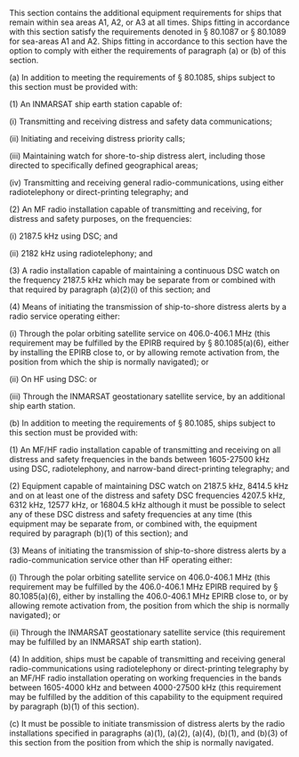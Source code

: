 This section contains the additional equipment requirements for ships that remain within sea areas A1, A2, or A3 at all times. Ships fitting in accordance with this section satisfy the requirements denoted in § 80.1087 or § 80.1089 for sea-areas A1 and A2. Ships fitting in accordance to this section have the option to comply with either the requirements of paragraph (a) or (b) of this section.

(a) In addition to meeting the requirements of § 80.1085, ships subject to this section must be provided with:

(1) An INMARSAT ship earth station capable of:

(i) Transmitting and receiving distress and safety data communications;

(ii) Initiating and receiving distress priority calls;

(iii) Maintaining watch for shore-to-ship distress alert, including those directed to specifically defined geographical areas;

(iv) Transmitting and receiving general radio-communications, using either radiotelephony or direct-printing telegraphy; and

(2) An MF radio installation capable of transmitting and receiving, for distress and safety purposes, on the frequencies:

(i) 2187.5 kHz using DSC; and

(ii) 2182 kHz using radiotelephony; and

(3) A radio installation capable of maintaining a continuous DSC watch on the frequency 2187.5 kHz which may be separate from or combined with that required by paragraph (a)(2)(i) of this section; and

(4) Means of initiating the transmission of ship-to-shore distress alerts by a radio service operating either:

(i) Through the polar orbiting satellite service on 406.0-406.1 MHz (this requirement may be fulfilled by the EPIRB required by § 80.1085(a)(6), either by installing the EPIRB close to, or by allowing remote activation from, the position from which the ship is normally navigated); or

(ii) On HF using DSC: or

(iii) Through the INMARSAT geostationary satellite service, by an additional ship earth station.
                

(b) In addition to meeting the requirements of § 80.1085, ships subject to this section must be provided with:

(1) An MF/HF radio installation capable of transmitting and receiving on all distress and safety frequencies in the bands between 1605-27500 kHz using DSC, radiotelephony, and narrow-band direct-printing telegraphy; and

(2) Equipment capable of maintaining DSC watch on 2187.5 kHz, 8414.5 kHz and on at least one of the distress and safety DSC frequencies 4207.5 kHz, 6312 kHz, 12577 kHz, or 16804.5 kHz although it must be possible to select any of these DSC distress and safety frequencies at any time (this equipment may be separate from, or combined with, the equipment required by paragraph (b)(1) of this section); and

(3) Means of initiating the transmission of ship-to-shore distress alerts by a radio-communication service other than HF operating either:

(i) Through the polar orbiting satellite service on 406.0-406.1 MHz (this requirement may be fulfilled by the 406.0-406.1 MHz EPIRB required by § 80.1085(a)(6), either by installing the 406.0-406.1 MHz EPIRB close to, or by allowing remote activation from, the position from which the ship is normally navigated); or

(ii) Through the INMARSAT geostationary satellite service (this requirement may be fulfilled by an INMARSAT ship earth station).

(4) In addition, ships must be capable of transmitting and receiving general radio-communications using radiotelephony or direct-printing telegraphy by an MF/HF radio installation operating on working frequencies in the bands between 1605-4000 kHz and between 4000-27500 kHz (this requirement may be fulfilled by the addition of this capability to the equipment required by paragraph (b)(1) of this section).

(c) It must be possible to initiate transmission of distress alerts by the radio installations specified in paragraphs (a)(1), (a)(2), (a)(4), (b)(1), and (b)(3) of this section from the position from which the ship is normally navigated.

